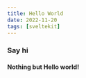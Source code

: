 ```yaml
---
title: Hello World
date: 2022-11-20
tags: [sveltekit]
---
```


### Say hi
#### Nothing but Hello world!